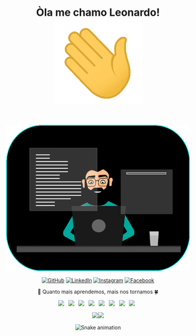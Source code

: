<div>
 <h1 align="center">Òla me chamo Leonardo! <img src="https://github.com/ABSphreak/ABSphreak/blob/master/gifs/Hi.gif?raw=true"></h2>
</div></br>

<p align="center">
  <img height="400px" src="https://github.com/ValdirCezar/Autenticacao-Tokens-JWT/blob/master/src/imd-readme.gif?raw=true" />

<p align="center">
	<a href="https://github.com/Dev-Leonardo-Costa"><img src="https://img.icons8.com/bubbles/50/000000/github.png" alt="GitHub"/></a>
	<a href="https://www.linkedin.com/in/leonardo-costa-3558801b4/"><img src="https://img.icons8.com/bubbles/50/000000/linkedin.png" alt="LinkedIn"/></a>
	<a href="https://www.instagram.com/a_leonardo.s_c/"><img src="https://img.icons8.com/bubbles/50/000000/instagram.png" alt="Instagram"/></a>
 	<a href=""><img src="https://img.icons8.com/bubbles/50/000000/facebook.png" alt="Facebook"/></a>
</p>
	
<p align="center"> 📗 Quanto mais aprendemos, mais nos tornamos 🍀</p>
</p>
<p align="center">
<img src="https://img.shields.io/badge/HTML%20-%23F7DF1E.svg?&style=for-the-badge&color=FF4500" />&nbsp;&nbsp;
<img src="https://img.shields.io/badge/css%20-%23F7DF1E.svg?&style=for-the-badge&color=FF0000" />&nbsp;&nbsp;
<img src="https://img.shields.io/badge/JavaScript%20-%23F7DF1E.svg?&style=for-the-badge&color=F7DF1E" />&nbsp;&nbsp;
<img src="https://img.shields.io/badge/Vue js%20-%23F7DF1E.svg?&style=for-the-badge&color=008000" />&nbsp;&nbsp;
<img src="https://img.shields.io/badge/Bootstrap%20-%23F7DF1E.svg?&style=for-the-badge&color=7044A3" />&nbsp;&nbsp;
<img src="https://img.shields.io/badge/Java%20-%23F7DF1E.svg?&style=for-the-badge&color=7B68EE" />&nbsp;&nbsp;
<img src="https://img.shields.io/badge/Git flow%20-%23F7DF1E.svg?&style=for-the-badge&color=FF0000" />&nbsp;&nbsp;
 <img src="https://img.shields.io/badge/Spring Boot%20-%23F7DF1E.svg?&style=for-the-badge&color=LimeGreen" />&nbsp;&nbsp;
</p>

<p align="center"> <a href="https://github.com/Dev-Leonardo-Costa/"><img height="137px" src="https://github-readme-stats.vercel.app/api?username=Dev-Leonardo-Costa&hide_title=true&hide_border=true&show_icons=true&include_all_commits=true&count_private=true&line_height=21&text_color=000&icon_color=000&bg_color=0,ea6161,ffc64d,fffc4d,52fa5a&theme=graywhite" /><!-- wi*quL3fcV --><img height="137px" src="https://github-readme-stats.vercel.app/api/top-langs/?username=Dev-Leonardo-Costa&hide=html&hide_title=true&hide_border=true&layout=compact&langs_count=7&exclude_repo=comp426,Redventures-Movie-Quotes&text_color=000&icon_color=fff&bg_color=0,52fa5a,4dfcff,c64dff&theme=graywhite" /></a>
 <div align="center">
  
  ![Snake animation](https://github.com/danielbped/danielbped/blob/output/github-contribution-grid-snake.svg)
  
</div>
